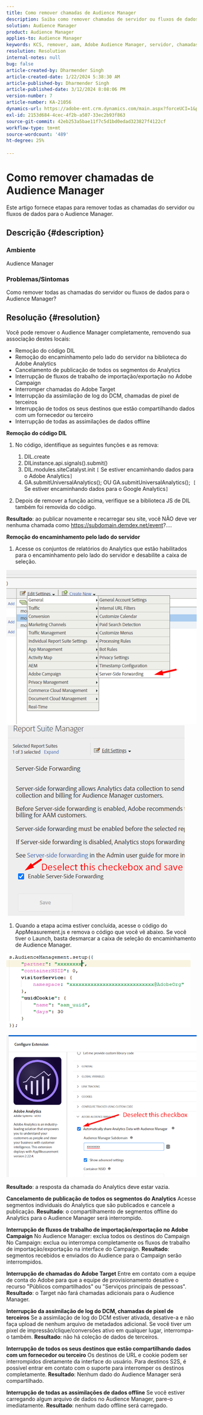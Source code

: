 ```yaml
---
title: Como remover chamadas de Audience Manager
description: Saiba como remover chamadas de servidor ou fluxos de dados em chamadas Audience Manager.
solution: Audience Manager
product: Audience Manager
applies-to: Audience Manager
keywords: KCS, remover, aam, Adobe Audience Manager, servidor, chamadas, chamadas do servidor, como fazer
resolution: Resolution
internal-notes: null
bug: false
article-created-by: Dharmender Singh
article-created-date: 1/22/2024 5:38:30 AM
article-published-by: Dharmender Singh
article-published-date: 3/12/2024 8:08:06 PM
version-number: 7
article-number: KA-21056
dynamics-url: https://adobe-ent.crm.dynamics.com/main.aspx?forceUCI=1&pagetype=entityrecord&etn=knowledgearticle&id=42a4f075-e8b8-ee11-a569-6045bd006149
exl-id: 2153d684-4cec-4f2b-a507-33ec2b93f863
source-git-commit: 42eb253a5bae11f7c5d1bd0edad323827f4122cf
workflow-type: tm+mt
source-wordcount: '489'
ht-degree: 25%

---
```


# Como remover chamadas de Audience Manager


Este artigo fornece etapas para remover todas as chamadas do servidor ou fluxos de dados para o Audience Manager.

## Descrição {#description}


### Ambiente

Audience Manager

### Problemas/Sintomas

Como remover todas as chamadas do servidor ou fluxos de dados para o Audience Manager?


## Resolução {#resolution}


Você pode remover o Audience Manager completamente, removendo sua associação destes locais:

- Remoção do código DIL
- Remoção do encaminhamento pelo lado do servidor na biblioteca do Adobe Analytics
- Cancelamento de publicação de todos os segmentos do Analytics
- Interrupção de fluxos de trabalho de importação/exportação no Adobe Campaign
- Interromper chamadas do Adobe Target
- Interrupção da assimilação de log do DCM, chamadas de pixel de terceiros
- Interrupção de todos os seus destinos que estão compartilhando dados com um fornecedor ou terceiro
- Interrupção de todas as assimilações de dados offline




<b>Remoção do código DIL</b>

1. No código, identifique as seguintes funções e as remova:

   1. DIL.create
   2. DILinstance.api.signals().submit()
   3. DIL.modules.siteCatalyst.init `[` Se estiver encaminhando dados para o Adobe Analytics`]`
   4. GA.submitUniversalAnalytics(); OU GA.submitUniversalAnalytics();  `[` Se estiver encaminhando dados para o Google Analytics`]`
2. Depois de remover a função acima, verifique se a biblioteca JS de DIL também foi removida do código.


<b>Resultado</b>: ao publicar novamente e recarregar seu site, você NÃO deve ver nenhuma chamada como https://subdomain.demdex.net/event?....



<b>Remoção do encaminhamento pelo lado do servidor</b>

1. Acesse os conjuntos de relatórios do Analytics que estão habilitados para o encaminhamento pelo lado do servidor e desabilite a caixa de seleção.


![](assets/8a6b5fd5-676c-ed11-9562-6045bd006239.png) ![](assets/8d6b5fd5-676c-ed11-9562-6045bd006239.png)

1. Quando a etapa acima estiver concluída, acesse o código do AppMeasurement.js e remova o código que você vê abaixo. Se você tiver o Launch, basta desmarcar a caixa de seleção do encaminhamento de Audience Manager.


![](assets/8c6b5fd5-676c-ed11-9562-6045bd006239.png)             ![](assets/8b6b5fd5-676c-ed11-9562-6045bd006239.png)

<b>Resultado</b>: a resposta da chamada do Analytics deve estar vazia.

<b>Cancelamento de publicação de todos os segmentos do Analytics</b>
Acesse segmentos individuais do Analytics que são publicados e cancele a publicação.
<b>Resultado</b>: o compartilhamento de segmentos offline do Analytics para o Audience Manager será interrompido.

<b>Interrupção de fluxos de trabalho de importação/exportação no Adobe Campaign</b>
No Audience Manager: exclua todos os destinos do Campaign
No Campaign: exclua ou interrompa completamente os fluxos de trabalho de importação/exportação na interface do Campaign.
<b>Resultado</b>: segmentos recebidos e enviados do Audience para o Campaign serão interrompidos.

<b>Interrupção de chamadas do Adobe Target</b>
Entre em contato com a equipe de conta do Adobe para que a equipe de provisionamento desative o recurso &quot;Públicos compartilhados&quot; ou &quot;Serviços principais de pessoas&quot;.
<b>Resultado</b>: o Target não fará chamadas adicionais para o Audience Manager.

<b>Interrupção da assimilação de log do DCM, chamadas de pixel de terceiros</b>
Se a assimilação de log do DCM estiver ativada, desative-a e não faça upload de nenhum arquivo de metadados adicional.
Se você tiver um pixel de impressão/clique/conversões ativo em qualquer lugar, interrompa-o também.
<b>Resultado</b>: não há coleção de dados de terceiros.

<b>Interrupção de todos os seus destinos que estão compartilhando dados com um fornecedor ou terceiro</b>
Os destinos de URL e cookie podem ser interrompidos diretamente da interface do usuário.
Para destinos S2S, é possível entrar em contato com o suporte para interromper os destinos completamente.
<b>Resultado</b>: Nenhum dado do Audience Manager será compartilhado.

<b>Interrupção de todas as assimilações de dados offline</b>
Se você estiver carregando algum arquivo de dados no Audience Manager, pare-o imediatamente.
<b>Resultado</b>: nenhum dado offline será carregado.
